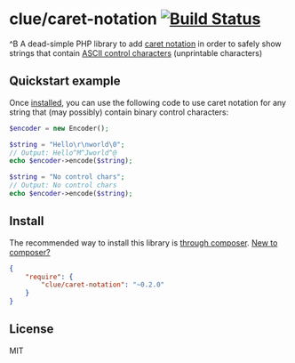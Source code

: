 # clue/caret-notation [![Build Status](https://travis-ci.org/clue/php-caret-notation.svg?branch=master)](https://travis-ci.org/clue/php-caret-notation)

^B A dead-simple PHP library to add [caret notation](https://en.wikipedia.org/wiki/Caret_notation)
in order to safely show strings that contain
[ASCII control characters](https://en.wikipedia.org/wiki/Control_character#In_ASCII)
(unprintable characters) 

## Quickstart example

Once [installed](#install), you can use the following code to use caret notation
for any string that (may possibly) contain binary control characters:

```php
$encoder = new Encoder();

$string = "Hello\r\nworld\0";
// Output: Hello^M^Jworld^@
echo $encoder->encode($string);

$string = "No control chars";
// Output: No control chars
echo $encoder->encode($string);
```

## Install

The recommended way to install this library is [through composer](http://getcomposer.org). [New to composer?](http://getcomposer.org/doc/00-intro.md)

```JSON
{
    "require": {
        "clue/caret-notation": "~0.2.0"
    }
}
```

## License

MIT

